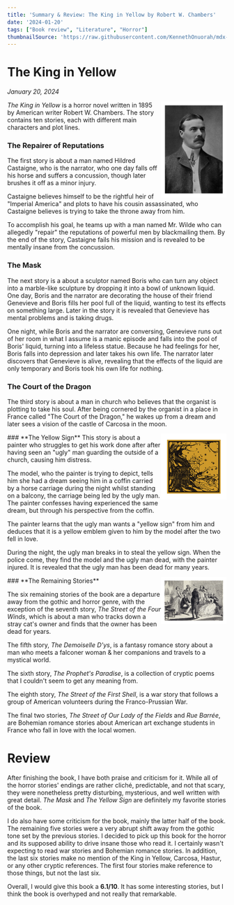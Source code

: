 ```yaml
---
title: 'Summary & Review: The King in Yellow by Robert W. Chambers'
date: '2024-01-20'
tags: ["Book review", "Literature", "Horror"]
thumbnailSource: 'https://raw.githubusercontent.com/KennethOnuorah/mdx-blogposts/main/images/thumbnails/yellow_king.png'
---
```


# **The King in Yellow**
*January 20, 2024*

<img align="right" width="30%" height="30%" src="https://raw.githubusercontent.com/KennethOnuorah/mdx-blogposts/main/images/articles/robert_chambers.png">

*The King in Yellow* is a horror novel written in 1895 by American writer Robert W. Chambers. The story contains ten stories, each with different main characters and plot lines.

### **The Repairer of Reputations**

The first story is about a man named Hildred Castaigne, who is the narrator, who one day falls off his horse and suffers a concussion, though later brushes it off as a minor injury. 

Castaigne believes himself to be the rightful heir of "Imperial America" and plots to have his cousin assassinated, who Castaigne believes is trying to take the throne away from him. 

To accomplish his goal, he teams up with a man named Mr. Wilde who can allegedly "repair" the reputations of powerful men by blackmailing them. By the end of the story, Castaigne fails his mission and is revealed to be mentally insane from the concussion.

### **The Mask**

The next story is a about a sculptor named Boris who can turn any object into a marble-like sculpture by dropping it into a bowl of unknown liquid. One day, Boris and the narrator are decorating the house of their friend Genevieve and Boris fills her pool full of the liquid, wanting to test its effects on something large. Later in the story it is revealed that Genevieve has mental problems and is taking drugs.

One night, while Boris and the narrator are conversing, Genevieve runs out of her room in what I assume is a manic episode and falls into the pool of Boris' liquid, turning into a lifeless statue. Because he had feelings for her, Boris falls into depression and later takes his own life. The narrator later discovers that Genevieve is alive, revealing that the effects of the liquid are  only temporary and Boris took his own life for nothing.

### **The Court of the Dragon**

The third story is about a man in church who believes that the organist is plotting to take his soul. After being cornered by the organist in a place in France called "The Court of the Dragon," he wakes up from a dream and later sees a vision of the castle of Carcosa in the moon.

<img align="right" width="30%" height="30%" src="https://raw.githubusercontent.com/KennethOnuorah/mdx-blogposts/main/images/articles/the_yellow_sign.png">
### **The Yellow Sign**
This story is about a painter who struggles to get his work done after after having seen an "ugly" man guarding the outside of a church, causing him distress.

The model, who the painter is trying to depict, tells him she had a dream seeing him in a coffin carried by a horse carriage during the night whilst standing on a balcony, the carriage being led by the ugly man. The painter confesses having experienced the same dream, but through his perspective from the coffin.

The painter learns that the ugly man wants a "yellow sign" from him and deduces that it is a yellow emblem given to him by the model after the two fell in love. 

During the night, the ugly man breaks in to steal the yellow sign. When the police come, they find the model and the ugly man dead, with the painter injured. It is revealed that the ugly man has been dead for many years.

<img align="right" width="30%" height="30%" src="https://raw.githubusercontent.com/KennethOnuorah/mdx-blogposts/main/images/articles/bohemians.png">
### **The Remaining Stories**

The six remaining stories of the book are a departure away from the gothic and horror genre, with the exception of the seventh story, *The Street of the Four Winds*, which is about a man who tracks down a stray cat's owner and finds that the owner has been dead for years. 

The fifth story, *The Demoiselle D'ys*, is a fantasy romance story about a man who meets a falconer woman & her companions and travels to a mystical world. 

The sixth story, *The Prophet's Paradise*, is a collection of cryptic poems that I couldn't seem to get any meaning from. 

The eighth story, *The Street of the First Shell*, is a war story that follows a group of American volunteers during the Franco-Prussian War.

The final two stories, *The Street of Our Lady of the Fields* and *Rue Barrée*, are Bohemian romance stories about American art exchange students in France who fall in love with the local women.

# **Review**

After finishing the book, I have both praise and criticism for it. While all of the horror stories' endings are rather cliché, predictable, and not that scary, they were nonetheless pretty disturbing, mysterious, and well written with great detail. *The Mask* and *The Yellow Sign* are definitely my favorite stories of the book.

I do also have some criticism for the book, mainly the latter half of the book. The remaining five stories were a very abrupt shift away from the gothic tone set by the previous stories. I decided to pick up this book for the horror and its supposed ability to drive insane those who read it. I certainly wasn't expecting to read war stories and Bohemian romance stories. In addition, the last six stories make no mention of the King in Yellow, Carcosa, Hastur, or any other cryptic references. The first four stories make reference to those things, but not the last six. 

Overall, I would give this book a **6.1/10**. It has some interesting stories, but I think the book is overhyped and not really that remarkable.